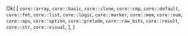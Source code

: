 Ok(
    [
        `core::array`,
        `core::basic`,
        `core::clone`,
        `core::cmp`,
        `core::default`,
        `core::fmt`,
        `core::list`,
        `core::logic`,
        `core::marker`,
        `core::mem`,
        `core::num`,
        `core::ops`,
        `core::option`,
        `core::prelude`,
        `core::raw_bits`,
        `core::result`,
        `core::str`,
        `core::visual`,
    ],
)